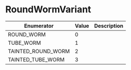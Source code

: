 # RoundWormVariant

| Enumerator           | Value | Description |
| -------------------- | ----- | ----------- |
| ROUND\_WORM          | 0     |             |
| TUBE\_WORM           | 1     |             |
| TAINTED\_ROUND\_WORM | 2     |             |
| TAINTED\_TUBE\_WORM  | 3     |             |
